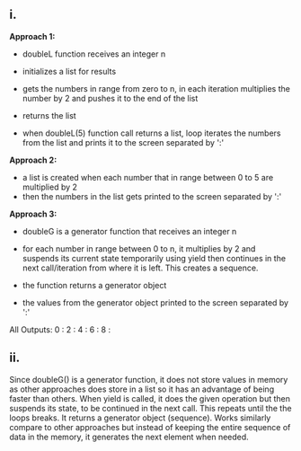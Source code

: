 ## i.

**Approach 1:**

+ doubleL function receives an integer n
+ initializes a list for results
+ gets the numbers in range from zero to n, in each iteration
multiplies the number by 2 and pushes it to the end of the list
+ returns the list

+ when doubleL(5) function call  returns a list, loop iterates the numbers from the list and prints it to the screen separated by ':'


**Approach 2:**

+ a list is created when each number that in range between 0 to 5 are multiplied by 2
+ then the numbers in the list gets printed to the screen separated by ':'


**Approach 3:**

+ doubleG is a generator function that receives an integer n
+ for each number in range between 0 to n, it multiplies by 2 and suspends its current state temporarily using yield then continues in the next call/iteration from where it is left. This creates a sequence.
+ the function returns a generator object

+ the values from the generator object printed to the screen separated by ':'

All Outputs: 
0 : 2 : 4 : 6 : 8 :


## ii.
Since doubleG() is a generator function, it does not store
values in memory as other approaches does store in a list so it has an advantage of being faster than others.
When yield is called, it does the given operation but then 
suspends its state, to be continued in the next call. This repeats until the the loops breaks. It returns a generator object (sequence).
Works similarly compare to other approaches but instead of keeping the entire sequence of data in the memory, it generates the next element when needed.